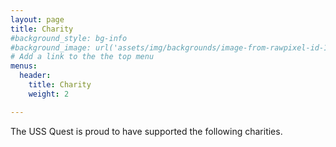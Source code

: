 ```yaml
---
layout: page
title: Charity
#background_style: bg-info
#background_image: url('assets/img/backgrounds/image-from-rawpixel-id-1199650-jpeg.jpg')
# Add a link to the the top menu
menus:
  header:
    title: Charity
    weight: 2

---
```


The USS Quest is proud to have supported the following charities. 